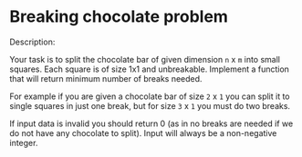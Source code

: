# Breaking chocolate problem
Description:

Your task is to split the chocolate bar of given dimension ```n``` x ```m``` into small squares. Each square is of size 1x1 and unbreakable. Implement a function that will return minimum number of breaks needed.

For example if you are given a chocolate bar of size ```2``` x ```1``` you can split it to single squares in just one break, but for size ```3``` x ```1``` you must do two breaks.

If input data is invalid you should return 0 (as in no breaks are needed if we do not have any chocolate to split). Input will always be a non-negative integer.
